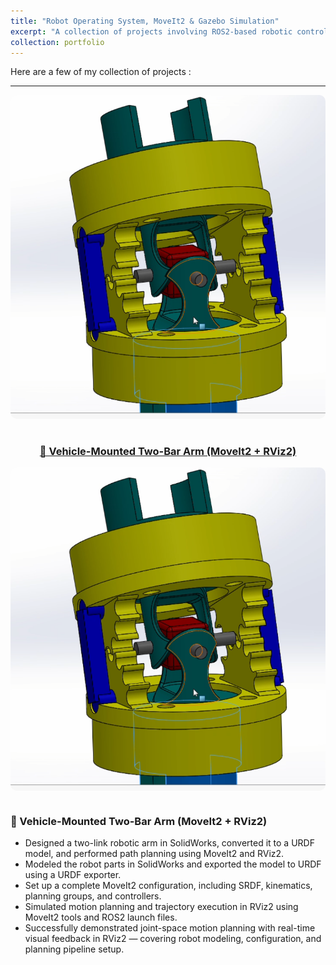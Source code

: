 ```yaml
---
title: "Robot Operating System, MoveIt2 & Gazebo Simulation"
excerpt: "A collection of projects involving ROS2-based robotic control, motion planning using MoveIt2, and simulation in Gazebo. These works showcase my skills in building, controlling, and simulating intelligent robotic systems using real-time data, custom URDF models, and autonomous task execution.<br/><img src='/images/ros2_moveit2.jpg'>"
collection: portfolio
---
```


Here are a few of my collection of projects :


<style>
.design-section {
  display: flex;
  flex-wrap: wrap;
  align-items: center;
  margin-bottom: 2rem;
}
.design-section img {
  max-width: 45%;
  border-radius: 10px;
  margin-right: 5%;
}
.design-section .desc {
  flex: 1;
  min-width: 250px;
}
@media (max-width: 1000px) {
  .design-section {
    flex-direction: column;
  }
  .design-section img {
    max-width: 100%;
    margin-right: 0;
    margin-bottom: 1rem;
  }
}
</style>

---

<div class="design-section">
  <a href="/portfolio/vehicle-mounted-two-bar-arm/">
    <img src="/images/drill_mechanism.png" alt="Vehicle-Mounted Two-Bar Arm (MoveIt2 + RViz2)">
  </a>

  <h3>
    <a href="/portfolio/vehicle-mounted-two-bar-arm/">
      🚗 Vehicle-Mounted Two-Bar Arm (MoveIt2 + RViz2)
    </a>
  </h3>

<div class="design-section">
  <img src="/images/drill_mechanism.png" alt="Vehicle-Mounted Two-Bar Arm (MoveIt2 + RViz2)">
  <div class="desc">
    <h3>🚗 Vehicle-Mounted Two-Bar Arm (MoveIt2 + RViz2)</h3>
    <ul>
      <li>Designed a two-link robotic arm in SolidWorks, converted it to a URDF model, and performed path planning using MoveIt2 and RViz2.</li>
      <li>Modeled the robot parts in SolidWorks and exported the model to URDF using a URDF exporter.</li>
      <li>Set up a complete MoveIt2 configuration, including SRDF, kinematics, planning groups, and controllers.</li>
      <li> Simulated motion planning and trajectory execution in RViz2 using MoveIt2 tools and ROS2 launch files.</li>
      <li>Successfully demonstrated joint-space motion planning with real-time visual feedback in RViz2 — covering robot modeling, configuration, and planning pipeline setup.</li>
    </ul>
  </div>
</div>


